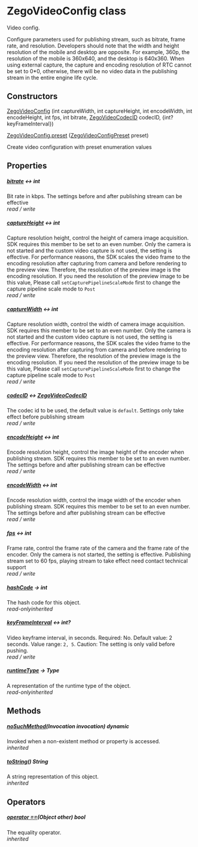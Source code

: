 


# ZegoVideoConfig class









<p>Video config.</p>
<p>Configure parameters used for publishing stream, such as bitrate, frame rate, and resolution.
Developers should note that the width and height resolution of the mobile and desktop are opposite. For example, 360p, the resolution of the mobile is 360x640, and the desktop is 640x360.
When using external capture, the capture and encoding resolution of RTC cannot be set to 0*0, otherwise, there will be no video data in the publishing stream in the entire engine life cycle.</p>




## Constructors

[ZegoVideoConfig](../zego_uikit_prebuilt_live_audio_room/ZegoVideoConfig/ZegoVideoConfig.md) (int captureWidth, int captureHeight, int encodeWidth, int encodeHeight, int fps, int bitrate, [ZegoVideoCodecID](../zego_uikit_prebuilt_live_audio_room/ZegoVideoCodecID.md) codecID, {int? keyFrameInterval})

   

[ZegoVideoConfig.preset](../zego_uikit_prebuilt_live_audio_room/ZegoVideoConfig/ZegoVideoConfig.preset.md) ([ZegoVideoConfigPreset](../zego_uikit_prebuilt_live_audio_room/ZegoVideoConfigPreset.md) preset)

Create video configuration with preset enumeration values   


## Properties

##### [bitrate](../zego_uikit_prebuilt_live_audio_room/ZegoVideoConfig/bitrate.md) &#8596; int



Bit rate in kbps. The settings before and after publishing stream can be effective  
_<span class="feature">read / write</span>_



##### [captureHeight](../zego_uikit_prebuilt_live_audio_room/ZegoVideoConfig/captureHeight.md) &#8596; int



Capture resolution height, control the height of camera image acquisition. SDK requires this member to be set to an even number. Only the camera is not started and the custom video capture is not used, the setting is effective. For performance reasons, the SDK scales the video frame to the encoding resolution after capturing from camera and before rendering to the preview view. Therefore, the resolution of the preview image is the encoding resolution. If you need the resolution of the preview image to be this value, Please call <code>setCapturePipelineScaleMode</code> first to change the capture pipeline scale mode to <code>Post</code>  
_<span class="feature">read / write</span>_



##### [captureWidth](../zego_uikit_prebuilt_live_audio_room/ZegoVideoConfig/captureWidth.md) &#8596; int



Capture resolution width, control the width of camera image acquisition. SDK requires this member to be set to an even number. Only the camera is not started and the custom video capture is not used, the setting is effective. For performance reasons, the SDK scales the video frame to the encoding resolution after capturing from camera and before rendering to the preview view. Therefore, the resolution of the preview image is the encoding resolution. If you need the resolution of the preview image to be this value, Please call <code>setCapturePipelineScaleMode</code> first to change the capture pipeline scale mode to <code>Post</code>  
_<span class="feature">read / write</span>_



##### [codecID](../zego_uikit_prebuilt_live_audio_room/ZegoVideoConfig/codecID.md) &#8596; [ZegoVideoCodecID](../zego_uikit_prebuilt_live_audio_room/ZegoVideoCodecID.md)



The codec id to be used, the default value is <code>default</code>. Settings only take effect before publishing stream  
_<span class="feature">read / write</span>_



##### [encodeHeight](../zego_uikit_prebuilt_live_audio_room/ZegoVideoConfig/encodeHeight.md) &#8596; int



Encode resolution height, control the image height of the encoder when publishing stream. SDK requires this member to be set to an even number. The settings before and after publishing stream can be effective  
_<span class="feature">read / write</span>_



##### [encodeWidth](../zego_uikit_prebuilt_live_audio_room/ZegoVideoConfig/encodeWidth.md) &#8596; int



Encode resolution width, control the image width of the encoder when publishing stream. SDK requires this member to be set to an even number. The settings before and after publishing stream can be effective  
_<span class="feature">read / write</span>_



##### [fps](../zego_uikit_prebuilt_live_audio_room/ZegoVideoConfig/fps.md) &#8596; int



Frame rate, control the frame rate of the camera and the frame rate of the encoder. Only the camera is not started, the setting is effective. Publishing stream set to 60 fps, playing stream to take effect need contact technical support  
_<span class="feature">read / write</span>_



##### [hashCode](../zego_uikit_prebuilt_live_audio_room/ZegoVideoConfig/hashCode.md) &#8594; int



The hash code for this object.  
_<span class="feature">read-only</span><span class="feature">inherited</span>_



##### [keyFrameInterval](../zego_uikit_prebuilt_live_audio_room/ZegoVideoConfig/keyFrameInterval.md) &#8596; int?



Video keyframe interval, in seconds. Required: No. Default value: 2 seconds. Value range: <code>2, 5</code>. Caution: The setting is only valid before pushing.  
_<span class="feature">read / write</span>_



##### [runtimeType](../zego_uikit_prebuilt_live_audio_room/ZegoVideoConfig/runtimeType.md) &#8594; Type



A representation of the runtime type of the object.  
_<span class="feature">read-only</span><span class="feature">inherited</span>_





## Methods

##### [noSuchMethod](../zego_uikit_prebuilt_live_audio_room/ZegoVideoConfig/noSuchMethod.md)(Invocation invocation) dynamic



Invoked when a non-existent method or property is accessed.  
_<span class="feature">inherited</span>_



##### [toString](../zego_uikit_prebuilt_live_audio_room/ZegoVideoConfig/toString.md)() String



A string representation of this object.  
_<span class="feature">inherited</span>_





## Operators

##### [operator ==](../zego_uikit_prebuilt_live_audio_room/ZegoVideoConfig/operator_equals.md)(Object other) bool



The equality operator.  
_<span class="feature">inherited</span>_















